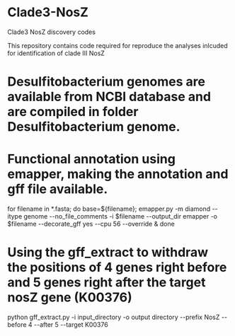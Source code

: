 # Clade3-NosZ
Clade3 NosZ discovery codes

This repository contains code required for reproduce the analyses inlcuded for identification of clade III NosZ

# Desulfitobacterium genomes are available from NCBI database and are compiled in folder Desulfitobacterium genome.

# Functional annotation using emapper, making the annotation and gff file available.

for filename in *.fasta; do base=${filename}; emapper.py -m diamond --itype genome --no_file_comments -i $filename --output_dir emapper -o  $filename --decorate_gff yes --cpu 56 --override & done

# Using the gff_extract to withdraw the positions of 4 genes right before and 5 genes right after the target nosZ gene (K00376)

python gff_extract.py -i input_directory -o output directory --prefix NosZ --before 4 --after 5 --target K00376

